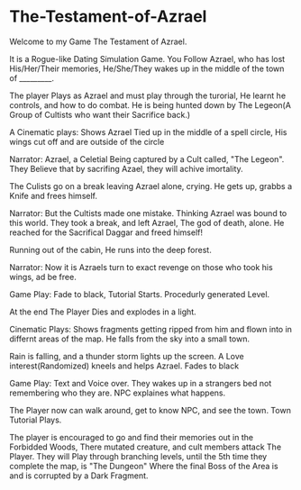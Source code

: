 # The-Testament-of-Azrael
Welcome to my Game The Testament of Azrael. 

It is a Rogue-like Dating Simulation Game. You Follow Azrael, who has lost His/Her/Their memories, He/She/They wakes up in the middle of the town of _________.

The player Plays as Azrael and must play through the turorial, He learnt he controls, and how to do combat. He is being hunted down by The Legeon(A Group of Cultists who want their Sacrifice back.) 

A Cinematic plays: 
Shows Azrael Tied up in the middle of a spell circle, His wings cut off and are outside of the circle

Narrator: Azrael, a Celetial Being captured by a Cult called, "The Legeon". They Believe that by sacrifing Azael, they will achive imortality. 

The Culists go on a break leaving Azrael alone, crying. He gets up, grabbs a Knife and frees himself.

Narrator: But the Cultists made one mistake. Thinking Azrael was bound to this world. They took a break, and left Azrael, The god of death, alone. He reached for the Sacrifical Daggar and freed himself!

Running out of the cabin, He runs into the deep forest.

Narrator: Now it is Azraels turn to exact revenge on those who took his wings, ad be free.

Game Play:
Fade to black, Tutorial Starts. Procedurly generated Level. 

At the end The Player Dies and explodes in a light.

Cinematic Plays:
Shows fragments getting ripped from him and flown into in differnt areas of the map.
He falls from the sky into a small town.

Rain is falling, and a thunder storm lights up the screen. A Love interest(Randomized) kneels and helps Azrael. Fades to black

Game Play:
Text and Voice over.
They wakes up in a strangers bed not remembering who they are.
NPC explaines what happens. 

The Player now can walk around, get to know NPC, and see the town. Town Tutorial Plays. 

The player is encouraged to go and find their memories out in the Forbidded Woods, There mutated creature, and cult members attack The Player. They will Play through branching levels, until the 5th time they complete the map, is "The Dungeon" Where the final Boss of the Area is and is corrupted by a Dark Fragment.
